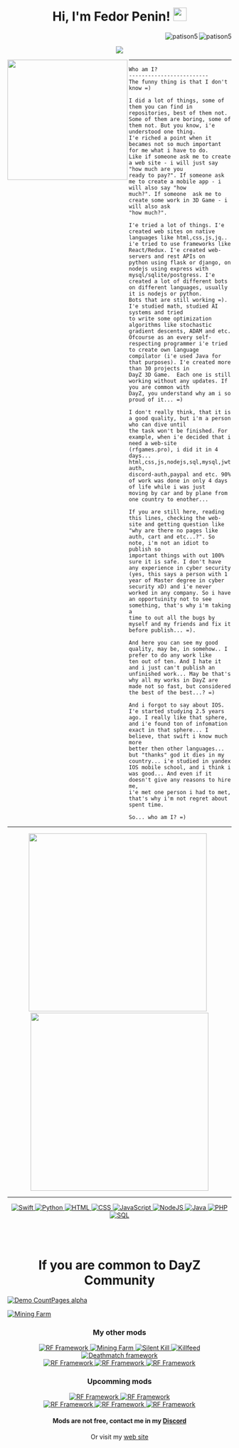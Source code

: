 <h1 align="center">
Hi, I'm Fedor Penin!
 <img src="https://media.giphy.com/media/hvRJCLFzcasrR4ia7z/giphy.gif" width="30"></h1>
 <img src="https://komarev.com/ghpvc/?username=patison5&label=Profile%20Views&color=0e75b6&style=flat" align='right' alt="patison5" />
 <img src="https://img.shields.io/github/followers/patison5?label=followers&style=social&logoColor=black" align='right' alt="patison5" />
<br/>

<!-- Typing SVG by DenverCoder1 - https://github.com/DenverCoder1/readme-typing-svg -->

<p align="center">
  <a href="https://github.com/DenverCoder1/readme-typing-svg">
    <img src="https://readme-typing-svg.herokuapp.com?lines=IOS+Developer;'MAI'+Student;Studying+in+Yandex;Swift+UIKit+Algorithms;Freelancer;Always%20learning%20new%20things&center=true&width=380&height=45">
    </a>
</p>

<!-- <img align="left" src="https://memepedia.ru/wp-content/uploads/2018/07/pikabu3.jpg" alt="" width="250" /> -->
<img align="left" src="https://i.pinimg.com/564x/69/dc/3c/69dc3cec93572d301bb75854ae260a07.jpg" alt="" width="270" />

<!-- <img align="left" src="https://psv4.userapi.com/c237331/u170877706/docs/d50/1282fefa2999/keep-working_1.gif?extra=3LTd1gPzLHq0C5DyYJVUZCMqvoobRsExcECm7GPEpBixEqMVF4pcSr33ZjxXdF6WMS3StfZJs_p4iRbX54VcXcpZfcIqI3B69biH1KYPsnsJYrBhk3wHj12-dFir9-JmWlak7I_Kx_3eQnxyh70xm1qx" alt="" width="200" style="margin:30px 30px; padding-right: 30px" /> -->


<hr>

```
Who am I?
-------------------------
The funny thing is that I don't know =)

I did a lot of things, some of them you can find in repositories, best of them not. 
Some of them are boring, some of them not. But you know, i'e understood one thing. 
I'e riched a point when it becames not so much important for me what i have to do. 
Like if someone ask me to create a web site - i will just say "how much are you 
ready to pay?". If someone ask me to create a mobile app - i will also say "how 
much?". If someone  ask me to create some work in 3D Game - i will also ask 
"how much?". 

I'e tried a lot of things. I'e created web sites on native languages like html,css,js,jq.. 
i'e tried to use frameworks like React/Redux. I'e created web-servers and rest APIs on 
python using flask or django, on nodejs using express with mysql/sqlite/postgress. I'e 
created a lot of different bots on different languages, usually it is nodejs or python. 
Bots that are still working =). I'e studied math, studied AI systems and tried
to write some optimization algorithms like stochastic gradient descents, ADAM and etc.
Ofcourse as an every self-respecting programmer i'e tried to create own language
compilator (i'e used Java for that purposes). I'e created more than 30 projects in 
DayZ 3D Game.  Each one is still working without any updates. If you are common with 
DayZ, you understand why am i so proud of it... =)

I don't really think, that it is a good quality, but i'm a person who can dive until 
the task won't be finished. For example, when i'e decided that i need a web-site 
(rfgames.pro), i did it in 4 days... html,css,js,nodejs,sql,mysql,jwt,steam-auth, 
discord-auth,paypal and etc. 90% of work was done in only 4 days of life while i was just
moving by car and by plane from one country to enother... 

If you are still here, reading this lines, checking the web-site and getting question like
"why are there no pages like auth, cart and etc...?". So note, i'm not an idiot to publish so
important things with out 100% sure it is safe. I don't have any experience in cyber security 
(yes, this says a person with 1 year of Master degree in cyber security xD) and i'e never 
worked in any company. So i have an opportuinity not to see something, that's why i'm taking a 
time to out all the bugs by myself and my friends and fix it before publish... =).

And here you can see my good quality, may be, in somehow.. I prefer to do any work like 
ten out of ten. And I hate it and i just can't publish an unfinished work... May be that's 
why all my works in DayZ are made not so fast, but considered the best of the best...? =)

And i forgot to say about IOS. I'e started studying 2.5 years ago. I really like that sphere, 
and i'e found ton of infomation exact in that sphere... I believe, that swift i know much more
better then other languages... but "thanks" god it dies in my country... i'e studied in yandex 
IOS mobile school, and i think i was good... And even if it doesn't give any reasons to hire me, 
i'e met one person i had to met, that's why i'm not regret about spent time.

So... who am I? =)
```
<hr>
<!-- <h4  align="center">Programming Languages</h4> -->


<p align="center">
   <img src="https://github-readme-stats.vercel.app/api?username=patison5&show_icons=true&theme=tokyonight&hide_border=false&locale=en" width="400" />
   <span>&nbsp;</span>
   <img src="https://github-readme-streak-stats.herokuapp.com/?user=patison5&theme=tokyonight&hide_border=false" width="400"/>
</p>


<!-- [![1](https://github-readme-stats.vercel.app/api?username=patison5&show_icons=true&theme=tokyonight&hide_border=false&locale=en)](https://github.com/patison5) -->
<!-- [![2](https://github-readme-streak-stats.herokuapp.com/?user=patison5&theme=tokyonight&hide_border=false)](https://github.com/patison5) -->

<!-- [![](https://github-readme-stats.vercel.app/api/top-langs/?username=patison5&layout=compact&theme=tokyonight&hide_border=true)](https://github.com/patison5/github-readme-stats) -->

<hr>

<p align="center">
   <a href="https://github.com/search?q=user%3APatison5+is%3Arepo+language%3ASwift"> 
<!--      <img alt="Swift" src="https://img.shields.io/badge/swift-5.1-brightgreen.svg">  -->
     <img alt="Swift" src="https://img.shields.io/badge/Swift%205.1%20-%23025E8C.svg?logo=swift&logoColor=white">
   </a>
 
   <a href="https://github.com/search?q=user%3APatison5+is%3Arepo+language%3Apython">
      <img alt="Python" src="https://img.shields.io/badge/Python%20-%2314354C.svg?logo=python&logoColor=white">
   </a>
 
   <a href="https://github.com/search?q=user%3APatison5+is%3Arepo+language%3Ahtml">
      <img alt="HTML" src="https://img.shields.io/badge/HTML%20-%23E34F26.svg?logo=html5&logoColor=white">
   </a>
 
   <a href="https://github.com/search?q=user%3APatison5+is%3Arepo+language%3Acss">
      <img alt="CSS" src="https://img.shields.io/badge/CSS%20-%231572B6.svg?logo=css3&logoColor=white">
   </a>
 
   <a href="https://github.com/search?q=user%3APatison5+is%3Arepo+language%3Ajavascript">
      <img alt="JavaScript" src="https://img.shields.io/badge/JavaScript%20-%23F7DF1E.svg?logo=javascript&logoColor=black">
   </a>

   <a href="https://github.com/search?q=user%3APatison5+is%3Arepo+language%3Ajavascript">
      <img alt="NodeJS" src="https://img.shields.io/badge/Node.js%20-%2343853D.svg?logo=node.js&logoColor=white">
   </a>

   <a href="https://github.com/search?q=user%3APatison5+is%3Arepo+language%3Ajava">
      <img alt="Java" src="https://img.shields.io/badge/Java-%23007396.svg?logo=java&logoColor=white">
   </a>

   <a href="https://github.com/search?q=user%3APatison5+is%3Arepo+language%3Aphp">
      <img alt="PHP" src="https://img.shields.io/badge/PHP-%23777BB4.svg?logo=php&logoColor=white">
   </a>

   <a href="https://github.com/search?q=user%3APatison5+is%3Arepo+language%3Asql">
      <img alt="SQL" src="https://img.shields.io/badge/SQL%20-%23025E8C.svg?logo=amazon-dynamodb&logoColor=white">
   </a>
</p>

</br></br>
<h1 align="center">If you are common to DayZ Community</h1>

<!-- ![Mining Farm](https://steamuserimages-a.akamaihd.net/ugc/1928132024188657386/C23552081836F0C3F497CEF1FC9CBA555C70DFB1/?imw=5000&imh=5000&ima=fit&impolicy=Letterbox&imcolor=#000000&letterbox=false) -->

[![Demo CountPages alpha](https://share.gifyoutube.com/KzB6Gb.gif)](https://www.youtube.com/watch?v=ek1j272iAmc)

<!-- [![](https://markdown-videos.deta/youtube/ogsXd8cNQFc)](https://youtu.be/ogsXd8cNQFc) -->
[![Mining Farm](https://steamuserimages-a.akamaihd.net/ugc/1928132024188657386/C23552081836F0C3F497CEF1FC9CBA555C70DFB1/?imw=5000&imh=5000&ima=fit&impolicy=Letterbox&imcolor=#000000&letterbox=false)](https://youtu.be/ogsXd8cNQFc)

<h3 align="center">My other mods</h3>

<p align="center">
  <a href="https://steamcommunity.com/sharedfiles/filedetails/?id=2823224662">
    <img alt="RF Framework" src="https://img.shields.io/badge/RF Framework%20-%2314354C.svg?logo=RFFramework&logoColor=white">
  </a>
 
  <a href="https://steamcommunity.com/sharedfiles/filedetails/?id=2887828885&searchtext=rf+mining+farm">
    <img alt="Mining Farm" src="https://img.shields.io/badge/Mining Farm%20-%2314354C.svg?logo=RFFramework&logoColor=white">
  </a>
 
  <a href="https://steamcommunity.com/sharedfiles/filedetails/?id=2806583920">
    <img alt="Silent Kill" src="https://img.shields.io/badge/Silent Kill%20-%2314354C.svg?logo=RFFramework&logoColor=white">
  </a>
 
  <a href="https://steamcommunity.com/sharedfiles/filedetails/?id=2793666778">
    <img alt="Killfeed" src="https://img.shields.io/badge/Killfeed%20-%2314354C.svg?logo=RFFramework&logoColor=white">
  </a>
 
  <a href="https://steamcommunity.com/sharedfiles/filedetails/?id=2743560379">
    <img alt="Deathmatch framework" src="https://img.shields.io/badge/Deathmatch%20-%2314354C.svg?logo=RFFramework&logoColor=white">
  </a>
 
 </br>
 
 <a href="">
    <img alt="RF Framework" src="https://img.shields.io/badge/Helicopter Convoy%20-%2314354C.svg?logo=RFFramework&logoColor=white">
  </a>
 
  <a href="https://steamcommunity.com/sharedfiles/filedetails/?id=2828225100">
    <img alt="RF Framework" src="https://img.shields.io/badge/Black Trader%20-%2314354C.svg?logo=RFFramework&logoColor=white">
  </a>
 
 <a href="https://steamcommunity.com/sharedfiles/filedetails/?id=2961865215">
    <img alt="RF Framework" src="https://img.shields.io/badge/Predators%20-%2314354C.svg?logo=RFFramework&logoColor=white">
  </a>
</p>

<h3 align="center">Upcomming mods</h3>

<p align="center">
 
  <a href="">
    <img alt="RF Framework" src="https://img.shields.io/badge/Achieve System%20-%2314354C.svg?logo=RFFramework&logoColor=white">
  </a>
 
  <a href="">
    <img alt="RF Framework" src="https://img.shields.io/badge/Transport Spawn Selection%20-%2314354C.svg?logo=RFFramework&logoColor=white">
  </a>
 
  </br>
 
  <a href="">
    <img alt="RF Framework" src="https://img.shields.io/badge/Player Spawn Selection%20-%2314354C.svg?logo=RFFramework&logoColor=white">
  </a>
  
  <a href="">
    <img alt="RF Framework" src="https://img.shields.io/badge/Party Mod%20-%2314354C.svg?logo=RFFramework&logoColor=white">
  </a>
 
  <a href="">
    <img alt="RF Framework" src="https://img.shields.io/badge/New Raid System%20-%2314354C.svg?logo=RFFramework&logoColor=white">
  </a>
</p>



<h4 align="center">Mods are not free, contact me in my <a href="https://discord.gg/Yv5HeqqU3V">Discord</a></h4>
<p align="center">Or visit my <a href="https://rfgames.pro">web site</a></p>
